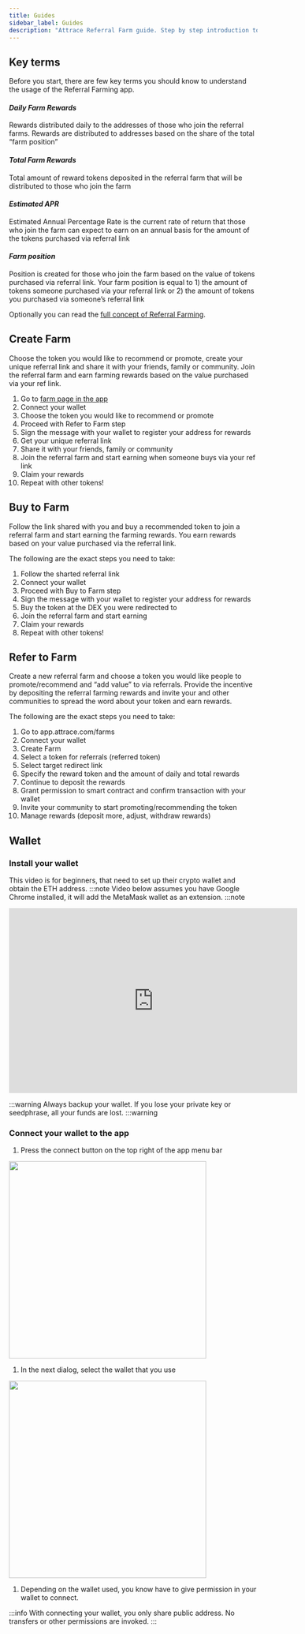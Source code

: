 ```yaml
---
title: Guides
sidebar_label: Guides
description: "Attrace Referral Farm guide. Step by step introduction to key terms and flows to create a farm, buy to farm or refer to farm."
---
```



## Key terms
Before you start, there are few key terms you should know to understand the usage of the Referral Farming app. 

#### _Daily Farm Rewards_
Rewards distributed daily to the addresses of those who join the referral farms. Rewards are distributed to addresses based on the share of the total “farm position” 

#### _Total Farm Rewards_
Total amount of reward tokens deposited in the referral farm that will be distributed to those who join the farm

#### _Estimated APR_ 
Estimated Annual Percentage Rate is the current rate of return that those who join the farm can expect to earn on an annual basis for the amount of the tokens purchased via referral link 

#### _Farm position_ 
Position is created for those who join the farm based on the value of tokens purchased via referral link. 
Your farm position is equal to 1) the amount of tokens someone purchased via your referral link or 2) the amount of tokens you purchased via someone’s referral link

Optionally you can read the [full concept of Referral Farming](/about/referral-farming).

## Create Farm
Choose the token you would like to recommend or promote, create your unique referral link and share it with your friends, family or community. Join the referral farm and earn farming rewards based on the value purchased via your ref link. 
1. Go to [farm page in the app](https://app.attrace.com/farms)
1. Connect your wallet
1. Choose the token you would like to recommend or promote 
1. Proceed with Refer to Farm step
1. Sign the message with your wallet to register your address for rewards
1. Get your unique referral link 
1. Share it with your friends, family or community
1. Join the referral farm and start earning when someone buys via your ref link
1. Claim your rewards
1. Repeat with other tokens!


## Buy to Farm
Follow the link shared with you and buy a recommended token to join a referral farm and start earning the farming rewards. You earn rewards based on your value purchased via the referral link.

The following are the exact steps you need to take: 

1. Follow the sharted referral link
1. Connect your wallet
1. Proceed with Buy to Farm step
1. Sign the message with your wallet to register your address for rewards
1. Buy the token at the DEX you were redirected to
1. Join the referral farm and start earning 
1. Claim your rewards
1. Repeat with other tokens!


## Refer to Farm
Create a new referral farm and choose a token you would like people to promote/recommend and “add value” to via referrals. Provide the incentive by depositing the referral farming rewards and invite your and other communities to spread the word about your token and earn rewards. 

The following are the exact steps you need to take: 
1. Go to app.attrace.com/farms
1. Connect your wallet
1. Create Farm
1. Select a token for referrals (referred token)
1. Select target redirect link 
1. Specify the reward token and the amount of daily and total rewards
1. Continue to deposit the rewards
1. Grant permission to smart contract and confirm transaction with your wallet
1. Invite your community to start promoting/recommending the token
1. Manage rewards (deposit more, adjust, withdraw rewards)


## Wallet
### Install your wallet
This video is for beginners, that need to set up their crypto wallet and obtain the ETH address.
:::note
Video below assumes you have Google Chrome installed, it will add the MetaMask wallet as an extension.
:::note
<div class="videowrapper">
<iframe width="585" height="375" src="https://www.youtube.com/embed/uUja3Yjay1A" title="YouTube video player" frameborder="0" allow="accelerometer; autoplay; clipboard-write; encrypted-media; gyroscope; picture-in-picture" allowfullscreen></iframe>
</div>



:::warning
Always backup your wallet. If you lose your private key or seedphrase, all your funds are lost.
:::warning


### Connect your wallet to the app

1. Press the connect button on the top right of the app menu bar
<img src="/about/referral-farming/click-connect.png" width="400"/>

1. In the next dialog, select the wallet that you use
<img src="/about/referral-farming/select-wallet.png" width="400"/>

1. Depending on the wallet used, you know have to give permission in your wallet to connect. 


:::info
With connecting your wallet, you only share public address. No transfers or other permissions are invoked.
:::






